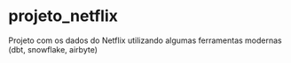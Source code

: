 # projeto_netflix
Projeto com os dados do Netflix utilizando algumas ferramentas modernas (dbt, snowflake, airbyte)
